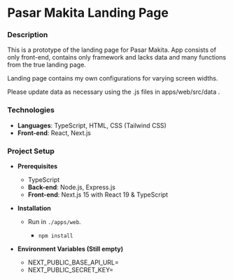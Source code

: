 # Pasar Makita Landing Page

### Description

This is a prototype of the landing page for Pasar Makita. App consists of only front-end, contains only framework and lacks data and many functions from the true landing page.

Landing page contains my own configurations for varying screen widths.

Please update data as necessary using the .js files in apps/web/src/data .

### Technologies

- **Languages**: TypeScript, HTML, CSS (Tailwind CSS)
- **Front-end**: React, Next.js

### Project Setup

- **Prerequisites**

  - TypeScript
  - **Back-end**: Node.js, Express.js
  - **Front-end**: Next.js 15 with React 19 & TypeScript

- **Installation**

  - Run in `./apps/web`.

    - `npm install`

- **Environment Variables (Still empty)**

    - NEXT_PUBLIC_BASE_API_URL=
    - NEXT_PUBLIC_SECRET_KEY=
